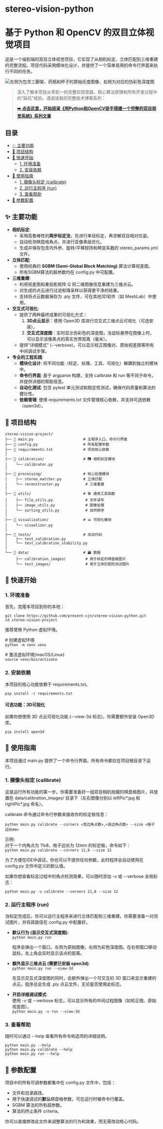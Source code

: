 # **stereo-vision-python**

# **基于 Python 和 OpenCV 的双目立体视觉项目**

这是一个端到端的双目立体视觉项目，它实现了从相机标定、立体匹配到三维重建的完整流程。项目代码采用模块化设计，并提供了一个简单易用的命令行界面来执行不同的任务。

![](stereo_example.png "左侧为包含三脚架、药瓶和杯子的原始灰度图像，右侧为对应的伪彩色深度图")

> 深入了解本项目从零到一的完整实现思路、核心算法原理和所有开发过程中的“踩坑”经验，请阅读我的完整技术博客系列：
>
> **[➡️ 点击这里，开始阅读《用Python和OpenCV徒手搭建一个完整的双目视觉系统》系列文章](https://blog.csdn.net/qq_36497369/category_13003406.html)**

## **目录**

* [✨ 主要功能](#-主要功能)  
* [📂 项目结构](#-项目结构)  
* [🚀 快速开始](#-快速开始)  
  * [1\. 环境准备](#1-环境准备)  
  * [2\. 安装依赖](#2-安装依赖)  
* [📖 使用指南](#-使用指南)  
  * [1\. 摄像头标定 (calibrate)](#1-摄像头标定-calibrate)  
  * [2\. 运行主程序 (run)](#2-运行主程序-run)  
  * [3\. 查看帮助](#3-查看帮助)  
* [🔧 参数配置](#-参数配置)

## **✨ 主要功能**

* **相机标定**:  
  * 采用高鲁棒性的**两步标定法**，先进行单目标定，再求解双目相对位姿。  
  * 自动检测棋盘格角点，并进行亚像素级优化。  
  * 生成并保存包含内外参、旋转/平移矩阵和畸变系数的 stereo\_params.yml 文件。  
* **立体匹配**:  
  * 使用经典的 **SGBM (Semi-Global Block Matching)** 算法计算视差图。  
  * 所有SGBM算法的超参数均在 config.py 中可配置。  
* **三维重建**:  
  * 利用视差图和重投影矩阵 Q 将二维图像信息重建为三维点云。  
  * 对生成的点云进行过滤和降采样以获得更干净的结果。  
  * 支持将点云数据保存为 .ply 文件，可在其他3D软件（如 MeshLab）中使用。  
* **交互式可视化**:  
  * 提供了两种最终成果的可视化方式：  
    1. **3D点云显示**：使用 Open3D 库进行交互式三维点云可视化（可选安装）。  
    2. **交互式深度图**：实时显示伪彩色的深度图，当鼠标悬停在图像上时，可以显示该像素点的真实世界距离（毫米）。  
  * 提供“详细模式” (--verbose)，可以显示校正图像对、原始视差图等所有中间调试步骤。  
* **专业的工程实践**:  
  * **模块化设计**: 将不同功能（标定、处理、工具、可视化）解耦到独立的模块中。  
  * **命令行界面**: 基于 argparse 构建，支持 calibrate 和 run 等不同子命令，并提供详细的帮助信息。  
  * **自动化测试**: 包含 pytest 单元测试和稳定性测试，确保代码质量和算法的健壮性。  
  * **依赖管理**: 使用 requirements.txt 文件管理核心依赖，并支持可选依赖（open3d）。

## **📂 项目结构**

```
stereo-vision-project/  
├── 📄 main.py                       # 主程序入口，命令行界面  
├── 📄 config.py                     # 所有配置参数  
├── 📄 requirements.txt              # 项目核心依赖  
|  
├── 📁 calibration/                  # 📷 相机标定模块  
│    └── calibrator.py  
│ 
├── 📁 processing/                   # 核心处理模块  
│    ├── stereo_matcher.py          # 立体匹配  
│    └── reconstructor.py            # 三维重建  
│ 
├── 📁 utils/                        # 🛠️ 通用工具函数  
│    ├── file_utils.py               # 文件读写  
│    ├── image_utils.py              # 图像处理  
│    └── sorting_utils.py            # 自然排序  
│ 
├── 📁 visualization/                # 📊 可视化模块  
│    └── visualizer.py  
│ 
├── 📁 tests/                        # 测试代码  
│    ├── test_calibration.py  
│    └── test_calibration_stability.py  
│ 
└── 📁 data/                         # 🗃️ 数据  
     ├── calibration_images/         # 用于标定的棋盘格图片  
     └── test_images/                # 用于立体匹配的测试图片
```

## **🚀 快速开始**

### **1\. 环境准备**

首先，克隆本项目到你的本地：

`git clone https://github.com/present-cjn/stereo-vision-python.git`  
`cd stereo-vision-project`

推荐使用 Python 虚拟环境。

\# 创建虚拟环境  
`python -m venv venv`

\# 激活虚拟环境(macOS/Linux)  
`source venv/bin/activate`

### **2\. 安装依赖**

本项目的核心功能依赖于 requirements.txt。

`pip install -r requirements.txt`

#### **可选功能：3D可视化**

如果你想使用 3D 点云可视化功能 (--view-3d 标志)，你需要额外安装 Open3D 库。

`pip install open3d`

## **📖 使用指南**

本项目通过 main.py 提供了一个命令行界面。所有命令都应在项目根目录下运行。

### **1\. 摄像头标定 (calibrate)**

这是运行所有功能的第一步。你需要准备好一组双目相机拍摄的棋盘格图片，并放置在 data/calibration\_images/ 目录下（左右图像分别以 leftPic\*.jpg 和 rightPic\*.jpg 命名）。

calibrate 命令通过命令行参数来接收你的标定板信息：

`python main.py calibrate --corners <宽边角点数>,<高边角点数> --size <格子边长mm>`

示例:  
对于一个内角点为 11x8，格子边长为 12mm 的标定板，命令如下：  
`python main.py calibrate --corners 11,8 --size 12`

为了方便在IDE中调试，你也可以不提供任何参数，此时程序会自动使用在 config.py 文件中定义的默认值。

如果你想查看标定过程中的角点检测效果，可以随时添加 \-v 或 \--verbose 全局标志：

`python main.py -v calibrate --corners 11,8 --size 12`

### **2\. 运行主程序 (run)**

当标定完成后，你可以运行主程序来进行立体匹配和三维重建。你需要准备一对测试图片，并将其路径在 config.py 中配置好。

* **默认行为 (显示交互式深度图)**:  
  `python main.py run`

  程序会弹出一个窗口，左侧为原始图像，右侧为彩色深度图。在右侧窗口移动鼠标，左上角会实时显示该点的距离。  
* **额外显示三维点云 (需要已安装 open3d)**:  
  `python main.py run --view-3d`

  在显示交互式深度图的同时，会额外弹出一个可交互的 3D 窗口来显示重建的点云。程序总会生成 .ply 点云文件，无论是否使用此标志。  
* **开启详细调试模式**:  
  使用 \-v 或 \--verbose 标志，可以显示所有的中间过程图像（如校正图、原始视差图）。  
  `python main.py -v run --view-3d`

### **3\. 查看帮助**

随时可以通过 \--help 查看所有命令和选项的详细说明。

```shell
python main.py --help  
python main.py calibrate --help  
python main.py run --help
```

## **🔧 参数配置**

项目中的所有可调参数都集中在 config.py 文件中，包括：

* 文件和目录路径。  
* 用于快速调试的**默认**棋盘格参数，可在运行时被命令行覆盖。  
* SGBM 算法的所有超参数。  
* 算法的终止条件 criteria。

你可以直接修改此文件来调整算法的行为和效果，而无需改动核心代码。
